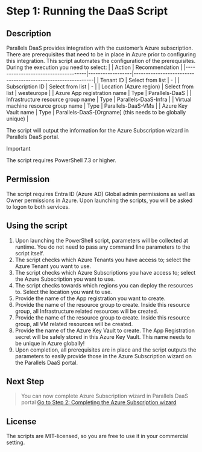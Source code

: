 # Step 1: Running the DaaS Script

## Description
Parallels DaaS provides integration with the customer’s Azure subscription. There are prerequisites that need to be in place in Azure prior to configuring this integration. This script automates the configuration of the prerequisites. During the execution you need to select:
|                                     | Action           | Recommendation                                              |
|-------------------------------------|------------------|-------------------------------------------------------------|
| Tenant ID                           | Select from list | -                                                           |
| Subscription ID                     | Select from list | -                                                           |
| Location (Azure region)             | Select from list | westeurope                                                  |
| Azure App registration name         | Type             | Parallels-DaaS                                              |
| Infrastructure resource group name  | Type             | Parallels-DaaS-Infra                                        |
| Virtual machine resource group name | Type             | Parallels-DaaS-VMs                                          |
| Azure Key Vault name                | Type             | Parallels-DaaS-[Orgname] (this needs to be globally unique) |

The script will output the information for the Azure Subscription wizard in Parallels DaaS portal.

> [!IMPORTANT]
> The script requires PowerShell 7.3 or higher.

## Permission
The script requires Entra ID (Azure AD) Global admin permissions as well as Owner permissions in Azure. Upon launching the scripts, you will be asked to logon to both services.

## Using the script
1. Upon launching the PowerShell script, parameters will be collected at runtime. You do not need to pass any command line parameters to the script itself.
2. The script checks which Azure Tenants you have access to; select the Azure Tenant you want to use.
3. The script checks which Azure Subscriptions you have access to; select the Azure Subscription you want to use.
4. The script checks towards which regions you can deploy the resources to. Select the location you want to use.
5. Provide the name of the App registration you want to create.
6. Provide the name of the resource group to create. Inside this resource group, all Infrastructure related resources will be created.
7. Provide the name of the resource group to create. Inside this resource group, all VM related resources will be created.
8. Provide the name of the Azure Key Vault to create. The App Registration secret will be safely stored in this Azure Key Vault. This name needs to be unique in Azure globally!
9. Upon completion, all prerequisites are in place and the script outputs the parameters to easily provide those in the Azure Subscription wizard on the Parallels DaaS portal.

## Next Step
>You can now complete Azure Subscription wizard in Parallels DaaS portal
[Go to Step 2: Completing the Azure Subscription wizard](./2.completewizard.md)

## License
The scripts are MIT-licensed, so you are free to use it in your commercial setting.
